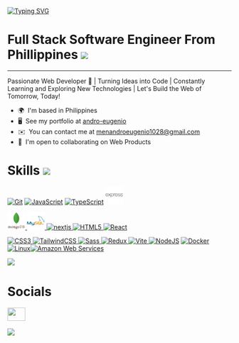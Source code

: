 
<a href="https://git.io/typing-svg"><img src="https://readme-typing-svg.herokuapp.com?font=Fira+Code&weight=900&size=50&pause=1000&color=F7F7F7&center=true&vCenter=true&width=1200&height=54&lines=Hey%2C+I'm+Andro+Welcome+to+my+Profile!" alt="Typing SVG" /></a>

# Full Stack Software Engineer From Phillippines  <picture><img src = "https://user-images.githubusercontent.com/74038190/229223156-0cbdaba9-3128-4d8e-8719-b6b4cf741b67.gif" width = 40px></picture> 
-------------------------------------

Passionate Web Developer 🚀 | Turning Ideas into Code | Constantly Learning and Exploring New Technologies | Let's Build the Web of Tomorrow, Today!


* 🌍  I'm based in Philippines
* 🖥️  See my portfolio at [andro-eugenio](https://andro-eugenio.vercel.app/)
* ✉️  You can contact me at [menandroeugenio1028@gmail.com](mailto:menandroeugenio1028@gmail.com)
* 🤝  I'm open to collaborating on Web Products


# Skills <img src='https://user-images.githubusercontent.com/74038190/206662607-d9e7591e-bbf9-42f9-9386-29efc927bc16.gif' width="40"> 


<p align="left">
<a href="https://git-scm.com/" target="_blank" rel="noreferrer"
  ><img
    src="https://raw.githubusercontent.com/danielcranney/readme-generator/main/public/icons/skills/git-colored.svg"
    alt="Git"
    width="40"
    height="36"
/></a>
<a
  href="https://developer.mozilla.org/en-US/docs/Web/JavaScript"
  target="_blank"
  rel="noreferrer"
  ><img
    src="https://raw.githubusercontent.com/danielcranney/readme-generator/main/public/icons/skills/javascript-colored.svg"
    alt="JavaScript"
    width="40"
    height="36"
/></a>
<a href="https://www.typescriptlang.org/" target="_blank" rel="noreferrer">
  <img
    src="https://raw.githubusercontent.com/danielcranney/readme-generator/main/public/icons/skills/typescript-colored.svg"
    alt="TypeScript"
    width="40"
    height="36"
/></a>
  <a href="https://expressjs.com" target="_blank" rel="noreferrer"> <img src="https://raw.githubusercontent.com/devicons/devicon/master/icons/express/express-original-wordmark.svg" alt="express" width="40" height="40"/> </a>

  <a href="https://www.mongodb.com/" target="_blank" rel="noreferrer"> <img src="https://raw.githubusercontent.com/devicons/devicon/master/icons/mongodb/mongodb-original-wordmark.svg" alt="mongodb" width="40" height="40"/> </a>
  <a href="https://www.mysql.com/" target="_blank" rel="noreferrer"> <img src="https://raw.githubusercontent.com/devicons/devicon/master/icons/mysql/mysql-original-wordmark.svg" alt="mysql" width="40" height="40"/> </a>
  <a href="https://nextjs.org/" target="_blank" rel="noreferrer"> <img src="https://cdn.worldvectorlogo.com/logos/nextjs-2.svg" alt="nextjs" width="40" height="40"/> </a>
<a href="https://developer.mozilla.org/en-US/docs/Glossary/HTML5" target="_blank" rel="noreferrer" >
  <img
    src="https://raw.githubusercontent.com/danielcranney/readme-generator/main/public/icons/skills/html5-colored.svg"
    alt="HTML5"
    width="40"
    height="36"
/>
</a>
  <a href="https://reactjs.org/" target="_blank" rel="noreferrer">
  <img
    src="https://raw.githubusercontent.com/danielcranney/readme-generator/main/public/icons/skills/react-colored.svg"
    alt="React"
    width="40"
    height="36"
/></a>

<a href="https://www.w3.org/TR/CSS/#css" target="_blank" rel="noreferrer">
<img
    src="https://raw.githubusercontent.com/danielcranney/readme-generator/main/public/icons/skills/css3-colored.svg"
    alt="CSS3"
    width="40"
    height="36" />
</a>
    
<a href="https://tailwindcss.com/" target="_blank" rel="noreferrer">
<img
    src="https://raw.githubusercontent.com/danielcranney/readme-generator/main/public/icons/skills/tailwindcss-colored.svg"
    alt="TailwindCSS"
    width="40"
    height="36" /></a
><a href="https://sass-lang.com/" target="_blank" rel="noreferrer">
<img
    src="https://raw.githubusercontent.com/danielcranney/readme-generator/main/public/icons/skills/sass-colored.svg"
    alt="Sass"
    width="40"
    height="36" /></a
><a href="https://redux.js.org/" target="_blank" rel="noreferrer">
<img
    src="https://raw.githubusercontent.com/danielcranney/readme-generator/main/public/icons/skills/redux-colored.svg"
    alt="Redux"
    width="40"
    height="36" /></a
><a href="https://vitejs.dev/" target="_blank" rel="noreferrer">
<img
    src="https://raw.githubusercontent.com/danielcranney/readme-generator/main/public/icons/skills/vite-colored.svg"
    alt="Vite"
    width="40"
    height="36" /></a
><a href="https://nodejs.org/en/" target="_blank" rel="noreferrer">
<img
    src="https://raw.githubusercontent.com/danielcranney/readme-generator/main/public/icons/skills/nodejs-colored.svg"
    alt="NodeJS"
    width="40"
    height="36" /></a>
  <a href="https://www.docker.com/" target="_blank" rel="noreferrer">
  <img
    src="https://raw.githubusercontent.com/danielcranney/readme-generator/main/public/icons/skills/docker-colored.svg"
    alt="Docker"
    width="40"
    height="36" /></a
>
<a href="https://www.linux.org" target="_blank" rel="noreferrer"><img
    src="https://raw.githubusercontent.com/danielcranney/readme-generator/main/public/icons/skills/linux-colored.svg"
    alt="Linux"
    width="40"
    height="36" /></a
><a href="https://aws.amazon.com" target="_blank" rel="noreferrer"
  ><img
    src="https://raw.githubusercontent.com/danielcranney/readme-generator/main/public/icons/skills/aws-colored-dark.svg"
    alt="Amazon Web Services"
    width="40"
    height="36" /></a
>
</p>


<img src="https://user-images.githubusercontent.com/73097560/115834477-dbab4500-a447-11eb-908a-139a6edaec5c.gif">






# Socials
<p align="left">
<a
    target="_blank"
    rel="noreferrer"
    href="https://www.linkedin.com/in/menandro-eugenio-jr-05275a205/"
    ><img
      height="30"
      width="40"
      src="https://raw.githubusercontent.com/danielcranney/readme-generator/main/public/icons/socials/linkedin.svg" /></a
  >
</p>


<img src="https://user-images.githubusercontent.com/73097560/115834477-dbab4500-a447-11eb-908a-139a6edaec5c.gif">

<!-- ### Support Me

<ul style="list-style-type: none; margin: 0;">

<li style="display: inline-block; margin-right: 0.25rem;"><a href="https://www.buymeacoffee.com/JaberDev"><img src="https://cdn.buymeacoffee.com/buttons/v2/default-yellow.png" width="150"/></a></li>

</ul>


<br>
<br>
<br> -->

<div align='center'>

</div>
<br>
<br>
